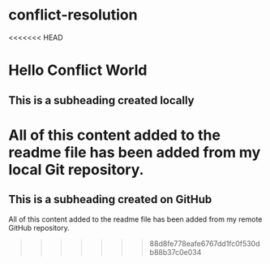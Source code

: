 # conflict-resolution

<<<<<<< HEAD
# Hello Conflict World

## This is a subheading created locally

All of this content added to the readme file has been added from my local Git repository.
=======
## This is a subheading created on GitHub

All of this content added to the readme file has been added from my remote GitHub repository.
>>>>>>> 88d8fe778eafe6767dd1fc0f530db88b37c0e034
